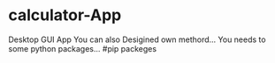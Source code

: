 # calculator-App
Desktop GUI App
You can also Desigined own methord... 
You needs to some python packages...
#pip packeges
